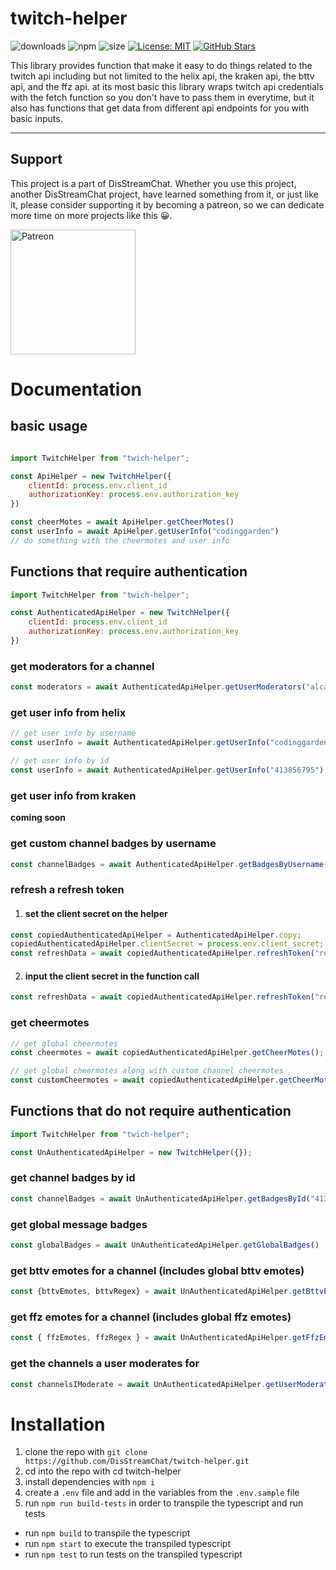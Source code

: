 # twitch-helper
![downloads](https://img.shields.io/npm/dw/twitch-helper) ![npm](https://badge.fury.io/js/twitch-helper.png) ![size](https://img.shields.io/bundlephobia/min/twitch-helper) [![License: MIT](https://img.shields.io/badge/License-MIT-yellow.svg)](https://opensource.org/licenses/MIT) [![GitHub Stars](https://img.shields.io/github/stars/disstreamchat/twitch-helper.svg)](https://github.com/IgorAntun/node-chat/stargazers)

This library provides function that make it easy to do things related to the twitch api including but not limited to the helix api, the kraken api, the bttv api, and the ffz api.
at its most basic this library wraps twitch api credentials with the fetch function so you don't have to pass them in everytime, but it also has functions that get data from different api endpoints for you with basic inputs.

---
## Support

This project is a part of DisStreamChat. Whether you use this project, another DisStreamChat project, have learned something from it, or just like it, please consider supporting it by becoming a patreon, so we can dedicate more time on more projects like this 😀.

<a href="https://www.patreon.com/disstreamchat?fan_landing=true" target="_blank"><img src="https://cdn.discordapp.com/attachments/727356806552092675/754198973027319868/Digital-Patreon-Wordmark_FieryCoral.png" alt="Patreon" style="height: auto !important;width: 200px !important;" ></a>

# Documentation

## basic usage

```js

import TwitchHelper from "twich-helper";

const ApiHelper = new TwitchHelper({
    clientId: process.env.client_id
    authorizationKey: process.env.authorization_key
})

const cheerMotes = await ApiHelper.getCheerMotes()
const userInfo = await ApiHelper.getUserInfo("codinggarden")
// do something with the cheermotes and user info

```

## Functions that require authentication

```js
import TwitchHelper from "twich-helper";

const AuthenticatedApiHelper = new TwitchHelper({
    clientId: process.env.client_id
    authorizationKey: process.env.authorization_key
})
```

### get moderators for a channel

```js
const moderators = await AuthenticatedApiHelper.getUserModerators("alca")
```

### get user info from helix

```js
// get user info by username
const userInfo = await AuthenticatedApiHelper.getUserInfo("codinggarden");

// get user info by id
const userInfo = await AuthenticatedApiHelper.getUserInfo("413856795");
```

### get user info from kraken

**coming soon**

### get custom channel badges by username

```js
const channelBadges = await AuthenticatedApiHelper.getBadgesByUsername("instafluff");
```

### refresh a refresh token

1. #### set the client secret on the helper

```js
const copiedAuthenticatedApiHelper = AuthenticatedApiHelper.copy;
copiedAuthenticatedApiHelper.clientSecret = process.env.client_secret;
const refreshData = await copiedAuthenticatedApiHelper.refreshToken("refresh token");
```

2. #### input the client secret in the function call

```js
const refreshData = await copiedAuthenticatedApiHelper.refreshToken("refresh token", process.env.client_secret);
```

### get cheermotes

```js
// get global cheermotes
const cheermotes = await copiedAuthenticatedApiHelper.getCheerMotes();

// get global cheermotes along with custom channel cheermotes
const customCheermotes = await copiedAuthenticatedApiHelper.getCheerMotes("413856795");
```

## Functions that do not require authentication

```js
import TwitchHelper from "twich-helper";

const UnAuthenticatedApiHelper = new TwitchHelper({});
```
### get channel badges by id
```js
const channelBadges = await UnAuthenticatedApiHelper.getBadgesById("413856795");
```

### get global message badges
```js
const globalBadges = await UnAuthenticatedApiHelper.getGlobalBadges()
```

### get bttv emotes for a channel (includes global bttv emotes)
```js
const {bttvEmotes, bttvRegex} = await UnAuthenticatedApiHelper.getBttvEmotes("codinggarden")
```

### get ffz emotes for a channel (includes global ffz emotes)
```js
const { ffzEmotes, ffzRegex } = await UnAuthenticatedApiHelper.getFfzEmotes("codinggarden")
```

### get the channels a user moderates for
```js
const channelsIModerate = await UnAuthenticatedApiHelper.getUserModerationChannels("dav1dsnyder404")
```

# Installation

1. clone the repo with `git clone https://github.com/DisStreamChat/twitch-helper.git`
2. cd into the repo with cd twitch-helper
3. install dependencies with `npm i`
4. create a `.env` file and add in the variables from the `.env.sample` file
5. run `npm run build-tests` in order to transpile the typescript and run tests

-   run `npm build` to transpile the typescript
-   run `npm start` to execute the transpiled typescript
-   run `npm test` to run tests on the transpiled typescript
